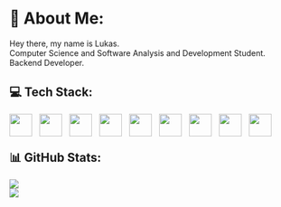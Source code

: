 # 💫 About Me:
Hey there, my name is Lukas.<br>Computer Science and Software Analysis and Development Student.<br>Backend Developer.<br>


## 💻 Tech Stack:
<img
    align = "left"
    width = "40px"
    style = "padding-right: 10px;"
    src="https://cdn.jsdelivr.net/gh/devicons/devicon@latest/icons/java/java-original.svg"
/>
<img
    align = "left"
    width = "40px"
    style = "padding-right: 10px;"
    src="https://cdn.jsdelivr.net/gh/devicons/devicon@latest/icons/python/python-original.svg"
/>
<img
    align = "left"
    width = "40px"
    style = "padding-right: 10px;"
    src="https://cdn.jsdelivr.net/gh/devicons/devicon@latest/icons/html5/html5-original.svg"
/>
<img
    align = "left"
    width = "40px"
    style = "padding-right: 10px;"
    src="https://cdn.jsdelivr.net/gh/devicons/devicon@latest/icons/css3/css3-original.svg"
/>
<img
    align = "left"
    width = "40px"
    style = "padding-right: 10px;"
    src="https://cdn.jsdelivr.net/gh/devicons/devicon@latest/icons/javascript/javascript-original.svg"
/>
<img
    align = "left"
    width = "40px"
    style = "padding-right: 10px;"
    src="https://cdn.jsdelivr.net/gh/devicons/devicon@latest/icons/mysql/mysql-original.svg"
/>
<img
    align = "left"
    width = "40px"
    style = "padding-right: 10px;"
    src="https://cdn.jsdelivr.net/gh/devicons/devicon@latest/icons/git/git-original.svg"
/>
<img
    align = "left"
    width = "40px"
    style = "padding-right: 10px;"
    src="https://cdn.jsdelivr.net/gh/devicons/devicon@latest/icons/numpy/numpy-original.svg"
/>
<img
    align = "left"
    width = "40px"
    style = "padding-right: 10px;"
    src="https://cdn.jsdelivr.net/gh/devicons/devicon@latest/icons/archlinux/archlinux-original.svg"
/>
<br>
<br>
          
## 📊 GitHub Stats:
<img
src="https://github-readme-stats.vercel.app/api?username=lukxsz&show_icons=true&theme=blue_navy&bg_color=00000000&include_all_commits=true&count_private=false"
/><br>
<img
src="https://github-readme-stats.vercel.app/api/top-langs/?username=lukxsz&theme=blue_navy&&bg_color=00000000&include_all_commits=false&count_private=false&hide_progress=true"
/>


